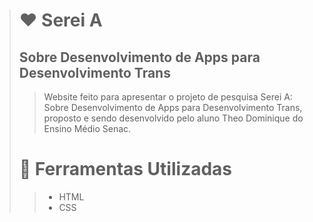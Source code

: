 > # ❤️ Serei A
> ## Sobre Desenvolvimento de Apps para Desenvolvimento Trans
>> Website feito para apresentar o projeto de pesquisa Serei A: Sobre Desenvolvimento de Apps para Desenvolvimento Trans, proposto e sendo desenvolvido pelo aluno Theo Dominique do Ensino Médio Senac.
>
> # 💬 Ferramentas Utilizadas
>> - HTML
>> - CSS
